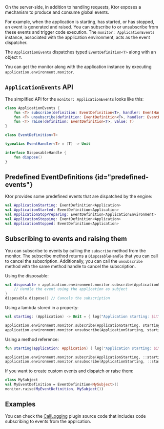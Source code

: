 [//]: # (title: Application monitoring)

<include from="lib.topic" element-id="outdated_warning"/>

On the server-side, in addition to handling requests, Ktor exposes a mechanism to produce and consume global events.

For example, when the application is starting, has started, or has stopped, an event is generated and raised.
You can subscribe to or unsubscribe from these events and trigger code execution.
The `monitor: ApplicationEvents` instance, associated with the application environment, acts as the event dispatcher.

The `ApplicationEvents` dispatches typed `EventDefinition<T>` along with an object `T`.

You can get the monitor along with the application instance by executing `application.environment.monitor`.

## `ApplicationEvents` API

The simplified API for the `monitor: ApplicationEvents` looks like this:

```kotlin
class ApplicationEvents {
    fun <T> subscribe(definition: EventDefinition<T>, handler: EventHandler<T>): DisposableHandle
    fun <T> unsubscribe(definition: EventDefinition<T>, handler: EventHandler<T>)
    fun <T> raise(definition: EventDefinition<T>, value: T)
}

class EventDefinition<T>

typealias EventHandler<T> = (T) -> Unit

interface DisposableHandle {
    fun dispose()
}
```

## Predefined EventDefinitions {id="predefined-events"}

Ktor provides some predefined events that are dispatched by the engine:

```kotlin
val ApplicationStarting: EventDefinition<Application>
val ApplicationStarted: EventDefinition<Application>
val ApplicationStopPreparing: EventDefinition<ApplicationEnvironment>
val ApplicationStopping: EventDefinition<Application>
val ApplicationStopped: EventDefinition<Application>
```

## Subscribing to events and raising them

You can subscribe to events by calling the `subscribe` method from the monitor.
The subscribe method returns a `DisposableHandle` that you can call to cancel the subscription.
Additionally, you can call the `unsubscribe` method with the same method handle to cancel the subscription.

Using the disposable:

```kotlin
val disposable = application.environment.monitor.subscribe(ApplicationStarting) { application: Application ->
    // Handle the event using the application as subject
}
disposable.dispose() // Cancels the subscription
```

Using a lambda stored in a property:

```kotlin
val starting: (Application) -> Unit = { log("Application starting: $it") }

application.environment.monitor.subscribe(ApplicationStarting, starting) // subscribe
application.environment.monitor.unsubscribe(ApplicationStarting, starting) // unsubscribe
```

Using a method reference:

```kotlin
fun starting(application: Application) { log("Application starting: $it") }

application.environment.monitor.subscribe(ApplicationStarting, ::starting) // subscribe
application.environment.monitor.unsubscribe(ApplicationStarting, ::starting) // unsubscribe
```

If you want to create custom events and dispatch or raise them:

```kotlin
class MySubject
val MyEventDefinition = EventDefinition<MySubject>()
monitor.raise(MyEventDefinition, MySubject())
```

## Examples

You can check the [CallLogging](https://github.com/ktorio/ktor/blob/33519fd01e6a57467e1b12b1297af84d25ace814/ktor-server/ktor-server-plugins/ktor-server-call-logging/jvm/src/io/ktor/server/plugins/callloging/CallLogging.kt) plugin source code that includes code subscribing to events from the application.